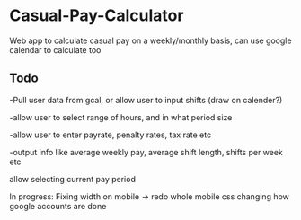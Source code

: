 # Casual-Pay-Calculator
Web app to calculate casual pay on a weekly/monthly basis, can use google calendar to calculate too

## Todo

-Pull user data from gcal, or allow user to input shifts (draw on calender?)

-allow user to select range of hours, and in what period size

-allow user to enter payrate, penalty rates, tax rate etc

-output info like average weekly pay, average shift length, shifts per week etc

allow selecting current pay period

In progress:
Fixing width on mobile -> redo whole mobile css
changing how google accounts are done